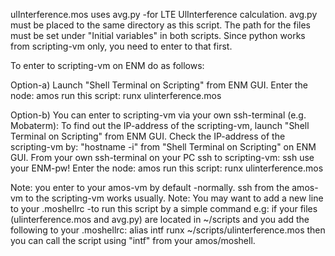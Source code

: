 ulInterference.mos uses avg.py -for LTE UlInterference calculation.
avg.py must be placed to the same directory as this script.
The path for the files must be set under "Initial variables" in both scripts.
Since python works from scripting-vm only, you need to enter to that first.

To enter to scripting-vm on ENM do as follows:

Option-a)
Launch "Shell Terminal on Scripting" from ENM GUI.
Enter the node:
amos <nodename>
run this script:
runx ulinterference.mos

Option-b)
You can enter to scripting-vm via your own ssh-terminal (e.g. Mobaterm):
To find out the IP-address of the scripting-vm, launch "Shell Terminal on Scripting" from ENM GUI.
Check the IP-address of the scripting-vm by: "hostname -i" from "Shell Terminal on Scripting" on ENM GUI.
From your own ssh-terminal on your PC ssh to scripting-vm:
ssh <IP of scripting-vm>
use your ENM-pw!
Enter the node:
amos <nodename>
run this script:
runx ulinterference.mos

Note: you enter to your amos-vm by default -normally. ssh from the amos-vm to the scripting-vm works usually.
Note: You may want to add a new line to your .moshellrc -to run this script by a simple command e.g:
if your files (ulinterference.mos and avg.py) are located in ~/scripts
and you add the following to your .moshellrc:
alias intf runx ~/scripts/ulinterference.mos
then you can call the script using "intf" from your amos/moshell.
